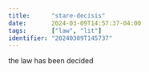 ```yaml
---
title:      "stare-decisis"
date:       2024-03-09T14:57:37-04:00
tags:       ["law", "lit"]
identifier: "20240309T145737"
---
```


the law has been decided

